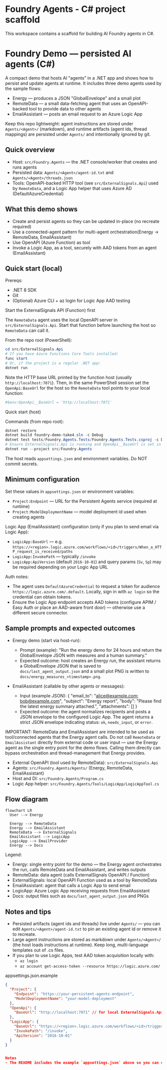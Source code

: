 # Foundry Agents - C# project scaffold

This workspace contains a scaffold for building AI Foundry agents in C#.
# Foundry Demo — persisted AI agents (C#)

A compact demo that hosts AI "agents" in a .NET app and shows how to persist and update agents at runtime. It includes three demo agents used by the sample flows:

- Energy — produces a JSON "GlobalEnvelope" and a small plot
- RemoteData — a small data-fetching agent that uses an OpenAPI-backed tool to provide data to other agents
- EmailAssistant — posts an email request to an Azure Logic App

Keep this repo lightweight: agent instructions are stored under `Agents/<Agent>/` (markdown), and runtime artifacts (agent ids, thread mappings) are persisted under `Agents/` and intentionally ignored by git.

## Quick overview
- Host: `src/Foundry.Agents` — the .NET console/worker that creates and runs agents
- Persisted data: `Agents/<Agent>/agent-id.txt` and `Agents/<Agent>/threads.json`
- Tools: OpenAPI-backed HTTP tool (see `src/ExternalSignals.Api`) used by `RemoteData`, and a Logic App helper that uses Azure AD (DefaultAzureCredential)

## What this demo shows
- Create and persist agents so they can be updated in-place (no recreate required)
- Use a connected-agent pattern for multi-agent orchestration(Energy → RemoteData, EmailAssistant)
- Use OpenAPI (Azure Function) as tool
- Invoke a Logic App, as a tool, securely with AAD tokens from an agent (EmailAssistant)

## Quick start (local)
Prereqs:
- .NET 8 SDK
- Git
- (Optional) Azure CLI + az login for Logic App AAD testing


Start the ExternalSignals API (Function) first

The `RemoteData` agent uses the local OpenAPI server in `src/ExternalSignals.Api`. Start that function before launching the host so `RemoteData` can call it.

From the repo root (PowerShell):

```powershell
cd src/ExternalSignals.Api
# If you have Azure Functions Core Tools installed:
func start
# Or, if the project is a regular .NET app:
dotnet run
```

Note the HTTP base URL printed by the function host (usually `http://localhost:7071`). Then, in the same PowerShell session set the `OpenApi:BaseUrl` for the host so the `RemoteData` tool points to your local function:

```powershell
#$env:OpenApi__BaseUrl = 'http://localhost:7071'
```

Quick start (host)

Commands (from repo root):

```powershell
dotnet restore
dotnet build foundry-demo-take4.sln -c Debug
dotnet test tests/Foundry.Agents.Tests/Foundry.Agents.Tests.csproj -c Debug --no-build
# Ensure ExternalSignals.Api is running and OpenApi__BaseUrl is set in this session, then:
dotnet run --project src/Foundry.Agents
```

The host reads `appsettings.json` and environment variables. Do NOT commit secrets.

## Minimum configuration
Set these values in `appsettings.json` or environment variables:

- `Project:Endpoint` — URL for the Persistent Agents service (required at runtime)
- `Project:ModelDeploymentName` — model deployment id used when creating agents

Logic App (EmailAssistant) configuration (only if you plan to send email via Logic App):
- `LogicApp:BaseUrl` — e.g. `https://<region>.logic.azure.com/workflows/<id>/triggers/When_a_HTTP_request_is_received/paths`
- `LogicApp:InvokePath` — typically `/invoke`
- `LogicApp:ApiVersion` (default `2016-10-01`) and query params (`Sv`, `Sp`) may be required depending on your Logic App URL

Auth notes:
- The agent uses `DefaultAzureCredential` to request a token for audience `https://logic.azure.com/.default`. Locally, sign in with `az login` so the credential can obtain tokens.
- Ensure the Logic App endpoint accepts AAD tokens (configure APIM / Easy Auth or place an AAD-aware front door) — otherwise use a different secure connector.

## Sample prompts and expected outcomes

- Energy demo (start via host-run):
  - Prompt (example): "Run the energy demo for 24 hours and return the GlobalEnvelope JSON with measures and a human summary."
  - Expected outcome: host creates an Energy run, the assistant returns a GlobalEnvelope JSON that is saved to `docs/last_agent_output.json` and a small plot PNG is written to `docs/energy_measures_<timestamp>.png`.

- EmailAssistant (callable by other agents or messages):
  - Input (example JSON):
    {
      "email_to": "alice@example.com; bob@example.com",
      "subject": "Energy report",
      "body": "Please find the latest energy summary attached.",
      "attachments": []
    }
  - Expected outcome: the agent normalizes recipients and posts a JSON envelope to the configured Logic App. The agent returns a strict JSON envelope indicating status: `ok`, `needs_input`, or `error`.

IMPORTANT: RemoteData and EmailAssistant are intended to be used as tool/connected agents that the Energy agent calls. Do not call `RemoteData` or `EmailAssistant` directly from external code or user input — use the Energy agent as the single entry point for the demo flows. Calling them directly can bypass orchestration and thread-management that Energy provides.

- External OpenAPI (tool used by RemoteData): `src/ExternalSignals.Api`
- Agents: `src/Foundry.Agents/Agents/` (Energy, RemoteData, EmailAssistant)
- Host and DI: `src/Foundry.Agents/Program.cs`
- Logic App helper: `src/Foundry.Agents/Tools/LogicApp/LogicAppTool.cs`

## Flow diagram
```mermaid
flowchart LR
  User --> Energy

  Energy --> RemoteData
  Energy --> EmailAssistant
  RemoteData --> ExternalSignals
  EmailAssistant --> LogicApp
  LogicApp --> EmailProvider
  Energy --> Docs
```

Legend:
- Energy: single entry point for the demo — the Energy agent orchestrates the run, calls RemoteData and EmailAssistant, and writes outputs
- RemoteData: data agent (calls ExternalSignals OpenAPI / Function)
- ExternalSignals: local OpenAPI Function used as a tool by RemoteData
- EmailAssistant: agent that calls a Logic App to send email
- LogicApp: Azure Logic App receiving requests from EmailAssistant
- Docs: output files such as `docs/last_agent_output.json` and PNGs

## Notes and tips
- Persisted artifacts (agent ids and threads) live under `Agents/` — you can edit `Agents/<Agent>/agent-id.txt` to pin an existing agent id or remove it to recreate.
- Large agent instructions are stored as markdown under `Agents/<Agent>/` (the host loads instructions at runtime). Keep long, multi-language templates out of .cs files.
- If you plan to use Logic Apps, test AAD token acquisition locally with:
  - `az login`
  - `az account get-access-token --resource https://logic.azure.com/`


appsettings.json.example
```json
{
  "Project": {
    "Endpoint": "https://your-persistent-agents-endpoint",
    "ModelDeploymentName": "your-model-deployment"
  },
  "OpenApi": {
    "BaseUrl": "http://localhost:7071" // for local ExternalSignals.Api
  },
  "LogicApp": {
    "BaseUrl": "https://<region>.logic.azure.com/workflows/<id>/triggers/When_a_HTTP_request_is_received/paths",
    "InvokePath": "/invoke",
    "ApiVersion": "2016-10-01"
  }
}


Notes
- The README includes the example `appsettings.json` above so you can copy it into `appsettings.Development.json` (do not commit secrets).
